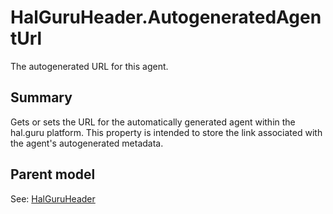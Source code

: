 # HalGuruHeader.AutogeneratedAgentUrl

The autogenerated URL for this agent.

## Summary

Gets or sets the URL for the automatically generated agent within the hal.guru platform.
This property is intended to store the link associated with the agent's autogenerated metadata.

## Parent model

See: [HalGuruHeader](HalGuruHeader.md)